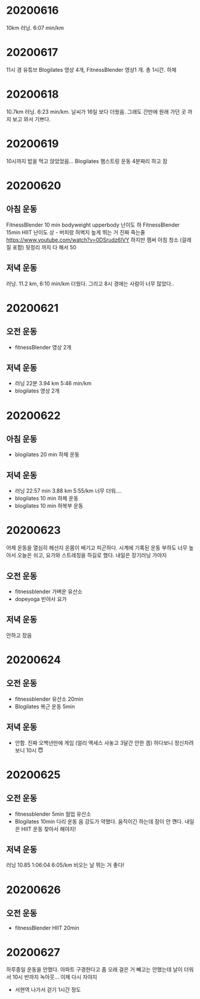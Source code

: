 # 20200616
10km 러닝. 6:07 min/km
# 20200617
11시 경 유튜브 Blogilates 영상 4개, FitnessBlender 영상1 개. 총 1시간. 하체 
# 20200618
10.7km 러닝. 6:23 min/km. 날씨가 16일 보다 더웠음. 그래도 간만에 원래 가던 곳 까지 보고 와서 기쁘다.
# 20200619
10시까지 밥을 먹고 앉았었음... Blogilates 햄스트링 운동 4분짜리 하고 잠
# 20200620
## 아침 운동
FitnessBlender 10 min bodyweight upperbody 난이도 하
FitnessBlender 15min HIIT 난이도 상 - 버피랑 허벅지 높게 뛰는 거 진짜 죽는줄 
https://www.youtube.com/watch?v=0DSrudz6IVY
하지만 잼써
아침 청소 (걸레질 포함) 뒷정리 까지 다 해서 50
## 저녁 운동
러낭. 11.2 km, 6:10 min/km 더웠다. 그리고 8시 경에는 사람이 너무 많았다..
# 20200621
## 오전 운동
* fitnessBlender 영상 2개
## 저녁 운동
* 러닝 22분 3.94 km 5:46 min/km
* blogilates 영상 2개
# 20200622
## 아침 운동
* blogilates 20 min 하체 운동
## 저녁 운동
* 러닝 22:57 min 3.88 km 5:55/km 너무 더워....
* blogilates 10 min 하체 운동
* blogilates 10 min 하복부 운동
# 20200623
어제 운동을 열심히 해선지 온몸이 배기고 피곤하다. 시계에 기록된 운동 부하도 너무 높아서 오늘은 쉬고, 요가와 스트레칭을 하길로 했다. 내일은 장기러닝 가야지
## 오전 운동
* fitnessblender 가벼운 유산소
* dopeyoga 빈야사 요가
## 저녁 운동
안하고 잤음
# 20200624
## 오전 운동
* fitnessblender 유산소 20min
* Blogilates 복근 운동 5min
## 저녁 운동
* 안함. 진짜 오백년만에 게임 (얼리 액세스 사놓고 3달간 안한 겜) 하다보니 정신차려보니 10시 😇
# 20200625
## 오전 운동
* fitnessblender 5min 웜업 유산소
* Blogilates 10min 다리 운동
음 강도가 약했다. 움직이긴 하는데 잠이 안 꺤다. 내일은 HIIT 운동 찾아서 해야지!
## 저녁 운동
러닝 10.85 1:06:04 6:05/km
비오는 날 뛰는 거 좋다!
# 20200626
## 오전 운동
* fitnessBlender HIIT 20min
# 20200627
하루종일 운동을 안했다. 아파트 구경한다고 좀 오래 걸은 거 빼고는 안했는데 날이 더워서 10시 반까지 녹아웃... 이제 다시 자야지
* 서현역 나가서 걷기 1시간 정도
